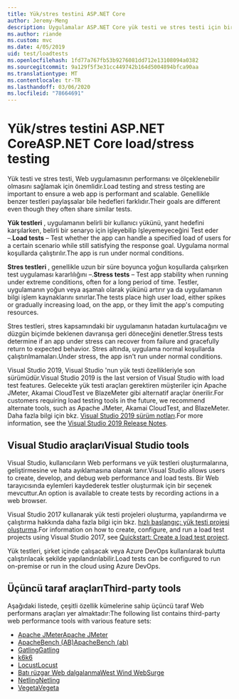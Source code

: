 ```yaml
---
title: Yük/stres testini ASP.NET Core
author: Jeremy-Meng
description: Uygulamalar ASP.NET Core yük testi ve stres testi için birkaç önemli araç ve yaklaşım hakkında bilgi edinin.
ms.author: riande
ms.custom: mvc
ms.date: 4/05/2019
uid: test/loadtests
ms.openlocfilehash: 1fd77a767fb53b9276081dd712e13108094a0382
ms.sourcegitcommit: 9a129f5f3e31cc449742b164d5004894bfca90aa
ms.translationtype: MT
ms.contentlocale: tr-TR
ms.lasthandoff: 03/06/2020
ms.locfileid: "78664691"
---
```

# <a name="aspnet-core-loadstress-testing"></a><span data-ttu-id="e41a9-103">Yük/stres testini ASP.NET Core</span><span class="sxs-lookup"><span data-stu-id="e41a9-103">ASP.NET Core load/stress testing</span></span>

<span data-ttu-id="e41a9-104">Yük testi ve stres testi, Web uygulamasının performansı ve ölçeklenebilir olmasını sağlamak için önemlidir.</span><span class="sxs-lookup"><span data-stu-id="e41a9-104">Load testing and stress testing are important to ensure a web app is performant and scalable.</span></span> <span data-ttu-id="e41a9-105">Genellikle benzer testleri paylaşsalar bile hedefleri farklıdır.</span><span class="sxs-lookup"><span data-stu-id="e41a9-105">Their goals are different even though they often share similar tests.</span></span>

<span data-ttu-id="e41a9-106">**Yük testleri** , uygulamanın belirli bir kullanıcı yükünü, yanıt hedefini karşılarken, belirli bir senaryo için işleyebilip Işleyemeyeceğini Test eder &ndash;.</span><span class="sxs-lookup"><span data-stu-id="e41a9-106">**Load tests** &ndash; Test whether the app can handle a specified load of users for a certain scenario while still satisfying the response goal.</span></span> <span data-ttu-id="e41a9-107">Uygulama normal koşullarda çalıştırılır.</span><span class="sxs-lookup"><span data-stu-id="e41a9-107">The app is run under normal conditions.</span></span>

<span data-ttu-id="e41a9-108">**Stres testleri** , genellikle uzun bir süre boyunca yoğun koşullarda çalışırken test uygulaması kararlılığını &ndash;.</span><span class="sxs-lookup"><span data-stu-id="e41a9-108">**Stress tests** &ndash; Test app stability when running under extreme conditions, often for a long period of time.</span></span> <span data-ttu-id="e41a9-109">Testler, uygulamanın yoğun veya aşamalı olarak yükünü artırır ya da uygulamanın bilgi işlem kaynaklarını sınırlar.</span><span class="sxs-lookup"><span data-stu-id="e41a9-109">The tests place high user load, either spikes or gradually increasing load, on the app, or they limit the app's computing resources.</span></span>

<span data-ttu-id="e41a9-110">Stres testleri, stres kapsamındaki bir uygulamanın hatadan kurtulacağını ve düzgün biçimde beklenen davranışa geri döneceğini denetler.</span><span class="sxs-lookup"><span data-stu-id="e41a9-110">Stress tests determine if an app under stress can recover from failure and gracefully return to expected behavior.</span></span> <span data-ttu-id="e41a9-111">Stres altında, uygulama normal koşullarda çalıştırılmamaları.</span><span class="sxs-lookup"><span data-stu-id="e41a9-111">Under stress, the app isn't run under normal conditions.</span></span>

<span data-ttu-id="e41a9-112">Visual Studio 2019, Visual Studio 'nun yük testi özellikleriyle son sürümüdür.</span><span class="sxs-lookup"><span data-stu-id="e41a9-112">Visual Studio 2019 is the last version of Visual Studio with load test features.</span></span> <span data-ttu-id="e41a9-113">Gelecekte yük testi araçları gerektiren müşteriler için Apache JMeter, Akamai CloudTest ve BlazeMeter gibi alternatif araçlar önerilir.</span><span class="sxs-lookup"><span data-stu-id="e41a9-113">For customers requiring load testing tools in the future, we recommend alternate tools, such as Apache JMeter, Akamai CloudTest, and BlazeMeter.</span></span> <span data-ttu-id="e41a9-114">Daha fazla bilgi için bkz. [Visual Studio 2019 sürüm notları](/visualstudio/releases/2019/release-notes-v16.0#test-tools).</span><span class="sxs-lookup"><span data-stu-id="e41a9-114">For more information, see the [Visual Studio 2019 Release Notes](/visualstudio/releases/2019/release-notes-v16.0#test-tools).</span></span>

## <a name="visual-studio-tools"></a><span data-ttu-id="e41a9-115">Visual Studio araçları</span><span class="sxs-lookup"><span data-stu-id="e41a9-115">Visual Studio tools</span></span>

<span data-ttu-id="e41a9-116">Visual Studio, kullanıcıların Web performans ve yük testleri oluşturmalarına, geliştirmesine ve hata ayıklamasına olanak tanır.</span><span class="sxs-lookup"><span data-stu-id="e41a9-116">Visual Studio allows users to create, develop, and debug web performance and load tests.</span></span> <span data-ttu-id="e41a9-117">Bir Web tarayıcısında eylemleri kaydederek testler oluşturmak için bir seçenek mevcuttur.</span><span class="sxs-lookup"><span data-stu-id="e41a9-117">An option is available to create tests by recording actions in a web browser.</span></span>

<span data-ttu-id="e41a9-118">Visual Studio 2017 kullanarak yük testi projeleri oluşturma, yapılandırma ve çalıştırma hakkında daha fazla bilgi için bkz. [hızlı başlangıç: yük testi projesi oluşturma](/visualstudio/test/quickstart-create-a-load-test-project?view=vs-2017).</span><span class="sxs-lookup"><span data-stu-id="e41a9-118">For information on how to create, configure, and run a load test projects using Visual Studio 2017, see [Quickstart: Create a load test project](/visualstudio/test/quickstart-create-a-load-test-project?view=vs-2017).</span></span>

<span data-ttu-id="e41a9-119">Yük testleri, şirket içinde çalışacak veya Azure DevOps kullanılarak bulutta çalıştırılacak şekilde yapılandırılabilir.</span><span class="sxs-lookup"><span data-stu-id="e41a9-119">Load tests can be configured to run on-premise or run in the cloud using Azure DevOps.</span></span>

## <a name="third-party-tools"></a><span data-ttu-id="e41a9-120">Üçüncü taraf araçları</span><span class="sxs-lookup"><span data-stu-id="e41a9-120">Third-party tools</span></span>

<span data-ttu-id="e41a9-121">Aşağıdaki listede, çeşitli özellik kümelerine sahip üçüncü taraf Web performans araçları yer almaktadır:</span><span class="sxs-lookup"><span data-stu-id="e41a9-121">The following list contains third-party web performance tools with various feature sets:</span></span>

* [<span data-ttu-id="e41a9-122">Apache JMeter</span><span class="sxs-lookup"><span data-stu-id="e41a9-122">Apache JMeter</span></span>](https://jmeter.apache.org/)
* [<span data-ttu-id="e41a9-123">ApacheBench (AB)</span><span class="sxs-lookup"><span data-stu-id="e41a9-123">ApacheBench (ab)</span></span>](https://httpd.apache.org/docs/2.4/programs/ab.html)
* [<span data-ttu-id="e41a9-124">Gatling</span><span class="sxs-lookup"><span data-stu-id="e41a9-124">Gatling</span></span>](https://gatling.io/)
* [<span data-ttu-id="e41a9-125">k6</span><span class="sxs-lookup"><span data-stu-id="e41a9-125">k6</span></span>](https://k6.io)
* [<span data-ttu-id="e41a9-126">Locust</span><span class="sxs-lookup"><span data-stu-id="e41a9-126">Locust</span></span>](https://locust.io/)
* [<span data-ttu-id="e41a9-127">Batı rüzgar Web dalgalanma</span><span class="sxs-lookup"><span data-stu-id="e41a9-127">West Wind WebSurge</span></span>](https://websurge.west-wind.com/)
* [<span data-ttu-id="e41a9-128">Netling</span><span class="sxs-lookup"><span data-stu-id="e41a9-128">Netling</span></span>](https://github.com/hallatore/Netling)
* [<span data-ttu-id="e41a9-129">Vegeta</span><span class="sxs-lookup"><span data-stu-id="e41a9-129">Vegeta</span></span>](https://github.com/tsenart/vegeta)

